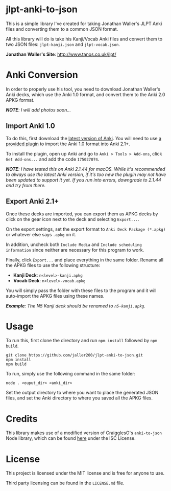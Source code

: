 # jlpt-anki-to-json
This is a simple library I've created for taking Jonathan Waller's JLPT Anki files and converting them to a common JSON format.

All this library will do is take his Kanji/Vocab Anki files and convert them to two JSON files: `jlpt-kanji.json` and `jlpt-vocab.json`.

**Jonathan Waller's Site**: http://www.tanos.co.uk/jlpt/

# Anki Conversion
In order to properly use his tool, you need to download Jonathan Waller's Anki decks, which use the Anki 1.0 format, and convert them to
the Anki 2.0 APKG format.

***NOTE**: I will add photos soon...*

## Import Anki 1.0
To do this, first download the [latest version of Anki](https://apps.ankiweb.net/). You will need to use [a provided plugin](https://ankiweb.net/shared/info/175027074) to import the Anki 1.0 format into Anki 2.1+.

To install the plugin, open up Anki and go to `Anki > Tools > Add-ons`, click `Get Add-ons...` and add the code `175027074`.

***NOTE**: I have tested this on Anki 2.1.44 for macOS. While it's recommended to always use the latest Anki version, if it's too new the plugin may not have been updated to support it yet. If you run into errors, downgrade to 2.1.44 and try from there.*

## Export Anki 2.1+
Once these decks are imported, you can export them as APKG decks by click on the gear icon next to the deck and selecting `Export...`.

On the export settings, set the export format to `Anki Deck Package (*.apkg)` or whatever else says `.apkg` on it.

In addition, uncheck both `Include Media` and `Include scheduling information` since neither are necessary for this program to work.

Finally, click `Export...` and place everything in the same folder. Rename all the APKG files to use the following structure:

* **Kanji Deck**: `n<level>-kanji.apkg`
* **Vocab Deck**: `n<level>-vocab.apkg`

You will simply pass the folder with these files to the program and it will auto-import the APKG files using these names.

***Example**: The N5 Kanji deck should be renamed to `n5-kanji.apkg`.*

# Usage
To run this, first clone the directory and run `npm install` followed by `npm build`.

    git clone https://github.com/jaller200/jlpt-anki-to-json.git
    npm install
    npm build

To run, simply use the following command in the same folder:

    node . <ouput_dir> <anki_dir>

Set the output directory to where you want to place the generated JSON files, and set the Anki directory to where you saved all the APKG files.

# Credits
This library makes use of a modified version of CraigglesO's `anki-to-json` Node library, which can be found [here](https://github.com/CraigglesO/anki-to-json/) under the ISC License.

# License
This project is licensed under the MIT license and is free for anyone to use.

Third party licensing can be found in the `LICENSE.md` file.
